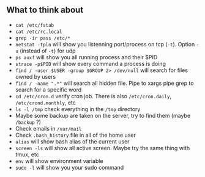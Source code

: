 What to think about
------

- `cat /etc/fstab`
- `cat /etc/rc.local`
- `grep -ir pass /etc/*`
- `netstat -tpln` will show you listenning port/process on tcp (`-t`). Option `-u` (instead of `-t`) for udp
- `ps auxf` will show you all running process and their $PID
- `strace -p$PID` will show every command a process is doing
- `find / -user $USER -group $GROUP 2> /dev/null` will search for files owned by users
- `find / -name ".*"` will search all hidden file. Pipe to xargs pipe grep to search for a specific word
- `cd /etc/cron.d` verify cron job. There is also `/etc/cron.daily`, `/etc/crond.monthly`, etc
- `ls -l /tmp` check everything in the `/tmp` directory
- Maybe some backup are taken on the server, try to find them (maybe `/backup` ?)
- Check emails in `/var/mail`
- Check `.bash_history` file in all of the home user
- `alias` will show bash alias of the current user
- `screen -ls` will show all active screen. Maybe try the same thing with tmux, etc
- `env` will show environment variable
- `sudo -l` will show you your sudo command
